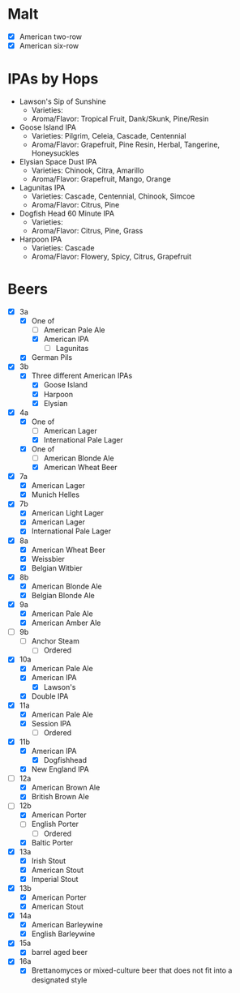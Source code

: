 # Malt
- [x] American two-row
- [x] American six-row

# IPAs by Hops

- Lawson's Sip of Sunshine
	- Varieties:
	- Aroma/Flavor: Tropical Fruit, Dank/Skunk, Pine/Resin
- Goose Island IPA
	- Varieties: Pilgrim, Celeia, Cascade, Centennial
	- Aroma/Flavor: Grapefruit, Pine Resin, Herbal, Tangerine, Honeysuckles
- Elysian Space Dust IPA
	- Varieties: Chinook, Citra, Amarillo
	- Aroma/Flavor: Grapefruit, Mango, Orange
- Lagunitas IPA
	- Varieties: Cascade, Centennial, Chinook, Simcoe
	- Aroma/Flavor: Citrus, Pine
- Dogfish Head 60 Minute IPA
	- Varieties:
	- Aroma/Flavor: Citrus, Pine, Grass
- Harpoon IPA
	- Varieties: Cascade
	- Aroma/Flavor: Flowery, Spicy, Citrus, Grapefruit

# Beers
- [x] 3a
	- [x] One of
		- [ ] American Pale Ale
		- [x] American IPA
			- [ ] Lagunitas
	- [x] German Pils
- [x] 3b
	- [x] Three different American IPAs
		- [x] Goose Island
		- [x] Harpoon
		- [x] Elysian
- [x] 4a
	- [x] One of
		- [ ] American Lager
		- [x] International Pale Lager
	- [x] One of
		- [ ] American Blonde Ale
		- [x] American Wheat Beer
- [x] 7a
	- [x] American Lager
	- [x] Munich Helles
- [x] 7b
	- [x] American Light Lager
	- [x] American Lager
	- [x] International Pale Lager
- [x] 8a
	- [x] American Wheat Beer
	- [x] Weissbier
	- [x] Belgian Witbier
- [x] 8b
	- [x] American Blonde Ale
	- [x] Belgian Blonde Ale
- [x] 9a
	- [x] American Pale Ale
	- [x] American Amber Ale
- [ ] 9b
	- [ ] Anchor Steam
		- [ ] Ordered
- [x] 10a
	- [x] American Pale Ale
	- [x] American IPA
		- [x] Lawson's
	- [x] Double IPA
- [x] 11a
	- [x] American Pale Ale
	- [x] Session IPA
		- [ ] Ordered
- [x] 11b
	- [x] American IPA
		- [x] Dogfishhead
	- [x] New England IPA
- [ ] 12a
	- [x] American Brown Ale
	- [x] British Brown Ale
- [ ] 12b
	- [x] American Porter
	- [ ] English Porter
		- [ ] Ordered
	- [x] Baltic Porter
- [x] 13a
	- [x] Irish Stout
	- [x] American Stout
	- [x] Imperial Stout
- [x] 13b
	- [x] American Porter
	- [x] American Stout
- [x] 14a
	- [x] American Barleywine
	- [x] English Barleywine
- [x] 15a
	- [x] barrel aged beer
- [x] 16a
	- [x] Brettanomyces or mixed-culture beer that does not fit into a designated style
